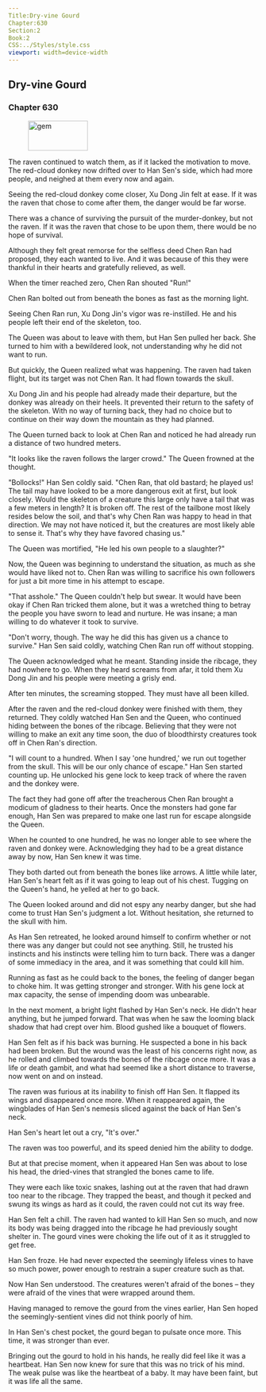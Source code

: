 ```yaml
---
Title:Dry-vine Gourd 
Chapter:630 
Section:2 
Book:2 
CSS:../Styles/style.css 
viewport: width=device-width
---
```

  
## Dry-vine Gourd
### Chapter 630
  
<figure>
	<img src="../Images/gem.gif" alt="gem" id="gem" width="120" height="60" />
</figure>
  

  
The raven continued to watch them, as if it lacked the motivation to move. The red-cloud donkey now drifted over to Han Sen's side, which had more people, and neighed at them every now and again.

Seeing the red-cloud donkey come closer, Xu Dong Jin felt at ease. If it was the raven that chose to come after them, the danger would be far worse.

There was a chance of surviving the pursuit of the murder-donkey, but not the raven. If it was the raven that chose to be upon them, there would be no hope of survival.

Although they felt great remorse for the selfless deed Chen Ran had proposed, they each wanted to live. And it was because of this they were thankful in their hearts and gratefully relieved, as well.

When the timer reached zero, Chen Ran shouted "Run!"

Chen Ran bolted out from beneath the bones as fast as the morning light.

Seeing Chen Ran run, Xu Dong Jin's vigor was re-instilled. He and his people left their end of the skeleton, too.

The Queen was about to leave with them, but Han Sen pulled her back. She turned to him with a bewildered look, not understanding why he did not want to run.

But quickly, the Queen realized what was happening. The raven had taken flight, but its target was not Chen Ran. It had flown towards the skull.

Xu Dong Jin and his people had already made their departure, but the donkey was already on their heels. It prevented their return to the safety of the skeleton. With no way of turning back, they had no choice but to continue on their way down the mountain as they had planned.

The Queen turned back to look at Chen Ran and noticed he had already run a distance of two hundred meters.

"It looks like the raven follows the larger crowd." The Queen frowned at the thought.

"Bollocks!" Han Sen coldly said. "Chen Ran, that old bastard; he played us! The tail may have looked to be a more dangerous exit at first, but look closely. Would the skeleton of a creature this large only have a tail that was a few meters in length? It is broken off. The rest of the tailbone most likely resides below the soil, and that's why Chen Ran was happy to head in that direction. We may not have noticed it, but the creatures are most likely able to sense it. That's why they have favored chasing us."

The Queen was mortified, "He led his own people to a slaughter?"

Now, the Queen was beginning to understand the situation, as much as she would have liked not to. Chen Ran was willing to sacrifice his own followers for just a bit more time in his attempt to escape.

"That asshole." The Queen couldn't help but swear. It would have been okay if Chen Ran tricked them alone, but it was a wretched thing to betray the people you have sworn to lead and nurture. He was insane; a man willing to do whatever it took to survive.

"Don't worry, though. The way he did this has given us a chance to survive." Han Sen said coldly, watching Chen Ran run off without stopping.

The Queen acknowledged what he meant. Standing inside the ribcage, they had nowhere to go. When they heard screams from afar, it told them Xu Dong Jin and his people were meeting a grisly end.

After ten minutes, the screaming stopped. They must have all been killed.

After the raven and the red-cloud donkey were finished with them, they returned. They coldly watched Han Sen and the Queen, who continued hiding between the bones of the ribcage. Believing that they were not willing to make an exit any time soon, the duo of bloodthirsty creatures took off in Chen Ran's direction.

"I will count to a hundred. When I say 'one hundred,' we run out together from the skull. This will be our only chance of escape." Han Sen started counting up. He unlocked his gene lock to keep track of where the raven and the donkey were.

The fact they had gone off after the treacherous Chen Ran brought a modicum of gladness to their hearts. Once the monsters had gone far enough, Han Sen was prepared to make one last run for escape alongside the Queen.

When he counted to one hundred, he was no longer able to see where the raven and donkey were. Acknowledging they had to be a great distance away by now, Han Sen knew it was time.

They both darted out from beneath the bones like arrows. A little while later, Han Sen's heart felt as if it was going to leap out of his chest. Tugging on the Queen's hand, he yelled at her to go back.

The Queen looked around and did not espy any nearby danger, but she had come to trust Han Sen's judgment a lot. Without hesitation, she returned to the skull with him.

As Han Sen retreated, he looked around himself to confirm whether or not there was any danger but could not see anything. Still, he trusted his instincts and his instincts were telling him to turn back. There was a danger of some immediacy in the area, and it was something that could kill him.

Running as fast as he could back to the bones, the feeling of danger began to choke him. It was getting stronger and stronger. With his gene lock at max capacity, the sense of impending doom was unbearable.

In the next moment, a bright light flashed by Han Sen's neck. He didn't hear anything, but he jumped forward. That was when he saw the looming black shadow that had crept over him. Blood gushed like a bouquet of flowers.

Han Sen felt as if his back was burning. He suspected a bone in his back had been broken. But the wound was the least of his concerns right now, as he rolled and climbed towards the bones of the ribcage once more. It was a life or death gambit, and what had seemed like a short distance to traverse, now went on and on instead.

The raven was furious at its inability to finish off Han Sen. It flapped its wings and disappeared once more. When it reappeared again, the wingblades of Han Sen's nemesis sliced against the back of Han Sen's neck.

Han Sen's heart let out a cry, "It's over."

The raven was too powerful, and its speed denied him the ability to dodge.

But at that precise moment, when it appeared Han Sen was about to lose his head, the dried-vines that strangled the bones came to life.

They were each like toxic snakes, lashing out at the raven that had drawn too near to the ribcage. They trapped the beast, and though it pecked and swung its wings as hard as it could, the raven could not cut its way free.

Han Sen felt a chill. The raven had wanted to kill Han Sen so much, and now its body was being dragged into the ribcage he had previously sought shelter in. The gourd vines were choking the life out of it as it struggled to get free.

Han Sen froze. He had never expected the seemingly lifeless vines to have so much power, power enough to restrain a super creature such as that.

Now Han Sen understood. The creatures weren't afraid of the bones – they were afraid of the vines that were wrapped around them.

Having managed to remove the gourd from the vines earlier, Han Sen hoped the seemingly-sentient vines did not think poorly of him.

In Han Sen's chest pocket, the gourd began to pulsate once more. This time, it was stronger than ever.

Bringing out the gourd to hold in his hands, he really did feel like it was a heartbeat. Han Sen now knew for sure that this was no trick of his mind. The weak pulse was like the heartbeat of a baby. It may have been faint, but it was life all the same.